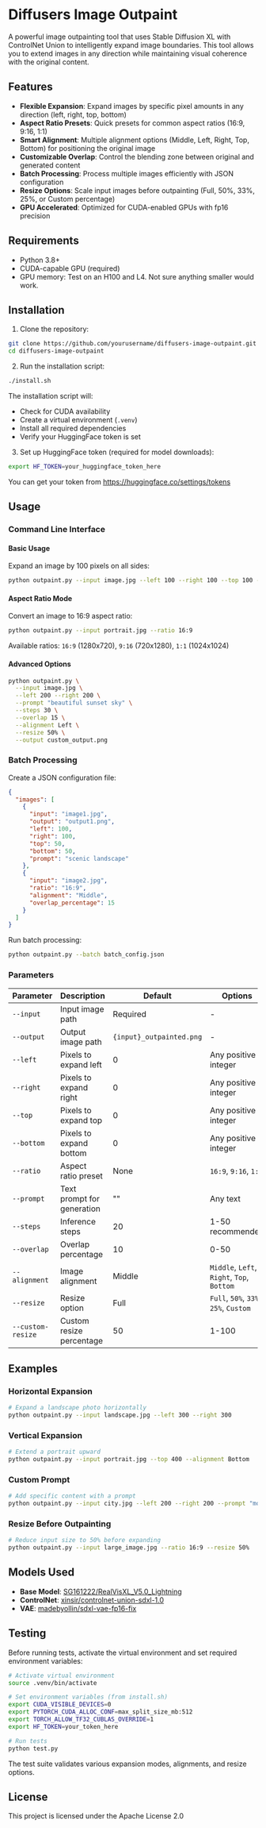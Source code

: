 # Diffusers Image Outpaint

A powerful image outpainting tool that uses Stable Diffusion XL with ControlNet Union to intelligently expand image boundaries. This tool allows you to extend images in any direction while maintaining visual coherence with the original content.

## Features

- **Flexible Expansion**: Expand images by specific pixel amounts in any direction (left, right, top, bottom)
- **Aspect Ratio Presets**: Quick presets for common aspect ratios (16:9, 9:16, 1:1)
- **Smart Alignment**: Multiple alignment options (Middle, Left, Right, Top, Bottom) for positioning the original image
- **Customizable Overlap**: Control the blending zone between original and generated content
- **Batch Processing**: Process multiple images efficiently with JSON configuration
- **Resize Options**: Scale input images before outpainting (Full, 50%, 33%, 25%, or Custom percentage)
- **GPU Accelerated**: Optimized for CUDA-enabled GPUs with fp16 precision

## Requirements

- Python 3.8+
- CUDA-capable GPU (required)
- GPU memory: Test on an H100 and L4. Not sure anything smaller would work.

## Installation

1. Clone the repository:
```bash
git clone https://github.com/yourusername/diffusers-image-outpaint.git
cd diffusers-image-outpaint
```

2. Run the installation script:
```bash
./install.sh
```

The installation script will:
- Check for CUDA availability
- Create a virtual environment (`.venv`)
- Install all required dependencies
- Verify your HuggingFace token is set

3. Set up HuggingFace token (required for model downloads):
```bash
export HF_TOKEN=your_huggingface_token_here
```

You can get your token from https://huggingface.co/settings/tokens

## Usage

### Command Line Interface

#### Basic Usage

Expand an image by 100 pixels on all sides:
```bash
python outpaint.py --input image.jpg --left 100 --right 100 --top 100 --bottom 100
```

#### Aspect Ratio Mode

Convert an image to 16:9 aspect ratio:
```bash
python outpaint.py --input portrait.jpg --ratio 16:9
```

Available ratios: `16:9` (1280x720), `9:16` (720x1280), `1:1` (1024x1024)

#### Advanced Options

```bash
python outpaint.py \
  --input image.jpg \
  --left 200 --right 200 \
  --prompt "beautiful sunset sky" \
  --steps 30 \
  --overlap 15 \
  --alignment Left \
  --resize 50% \
  --output custom_output.png
```

### Batch Processing

Create a JSON configuration file:

```json
{
  "images": [
    {
      "input": "image1.jpg",
      "output": "output1.png",
      "left": 100,
      "right": 100,
      "top": 50,
      "bottom": 50,
      "prompt": "scenic landscape"
    },
    {
      "input": "image2.jpg",
      "ratio": "16:9",
      "alignment": "Middle",
      "overlap_percentage": 15
    }
  ]
}
```

Run batch processing:
```bash
python outpaint.py --batch batch_config.json
```

### Parameters

| Parameter | Description | Default | Options |
|-----------|-------------|---------|---------|
| `--input` | Input image path | Required | - |
| `--output` | Output image path | `{input}_outpainted.png` | - |
| `--left` | Pixels to expand left | 0 | Any positive integer |
| `--right` | Pixels to expand right | 0 | Any positive integer |
| `--top` | Pixels to expand top | 0 | Any positive integer |
| `--bottom` | Pixels to expand bottom | 0 | Any positive integer |
| `--ratio` | Aspect ratio preset | None | `16:9`, `9:16`, `1:1` |
| `--prompt` | Text prompt for generation | "" | Any text |
| `--steps` | Inference steps | 20 | 1-50 recommended |
| `--overlap` | Overlap percentage | 10 | 0-50 |
| `--alignment` | Image alignment | Middle | `Middle`, `Left`, `Right`, `Top`, `Bottom` |
| `--resize` | Resize option | Full | `Full`, `50%`, `33%`, `25%`, `Custom` |
| `--custom-resize` | Custom resize percentage | 50 | 1-100 |

## Examples

### Horizontal Expansion
```bash
# Expand a landscape photo horizontally
python outpaint.py --input landscape.jpg --left 300 --right 300
```

### Vertical Expansion
```bash
# Extend a portrait upward
python outpaint.py --input portrait.jpg --top 400 --alignment Bottom
```

### Custom Prompt
```bash
# Add specific content with a prompt
python outpaint.py --input city.jpg --left 200 --right 200 --prompt "modern skyscrapers"
```

### Resize Before Outpainting
```bash
# Reduce input size to 50% before expanding
python outpaint.py --input large_image.jpg --ratio 16:9 --resize 50%
```

## Models Used

- **Base Model**: [SG161222/RealVisXL_V5.0_Lightning](https://huggingface.co/SG161222/RealVisXL_V5.0_Lightning)
- **ControlNet**: [xinsir/controlnet-union-sdxl-1.0](https://huggingface.co/xinsir/controlnet-union-sdxl-1.0)
- **VAE**: [madebyollin/sdxl-vae-fp16-fix](https://huggingface.co/madebyollin/sdxl-vae-fp16-fix)

## Testing

Before running tests, activate the virtual environment and set required environment variables:

```bash
# Activate virtual environment
source .venv/bin/activate

# Set environment variables (from install.sh)
export CUDA_VISIBLE_DEVICES=0
export PYTORCH_CUDA_ALLOC_CONF=max_split_size_mb:512
export TORCH_ALLOW_TF32_CUBLAS_OVERRIDE=1
export HF_TOKEN=your_token_here

# Run tests
python test.py
```

The test suite validates various expansion modes, alignments, and resize options.

## License

This project is licensed under the Apache License 2.0